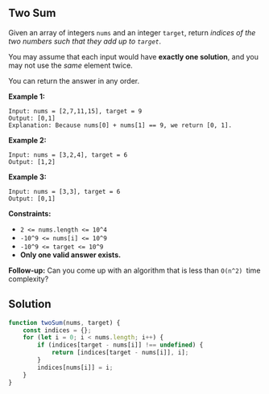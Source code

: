 ## Two Sum

Given an array of integers `nums` and an integer `target`, return *indices of the two numbers such that they add up to `target`*.

You may assume that each input would have **exactly one solution**, and you may not use the *same* element twice.

You can return the answer in any order.

 

**Example 1:**

```
Input: nums = [2,7,11,15], target = 9
Output: [0,1]
Explanation: Because nums[0] + nums[1] == 9, we return [0, 1].
```

**Example 2:**

```
Input: nums = [3,2,4], target = 6
Output: [1,2]
```

**Example 3:**

```
Input: nums = [3,3], target = 6
Output: [0,1]
```

 

**Constraints:**

- `2 <= nums.length <= 10^4`
- `-10^9 <= nums[i] <= 10^9`
- `-10^9 <= target <= 10^9`
- **Only one valid answer exists.**

 

**Follow-up:** Can you come up with an algorithm that is less than `O(n^2) `time complexity?



## Solution

```js
function twoSum(nums, target) {
    const indices = {};
    for (let i = 0; i < nums.length; i++) {
        if (indices[target - nums[i]] !== undefined) {
            return [indices[target - nums[i]], i];
        }
        indices[nums[i]] = i;
    }
}
```

